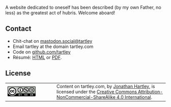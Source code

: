 <!--
.. title: About tartley.com
.. slug: about
.. date: 2020-06-11 16:12:34 UTC-05:00
.. link: 
.. description: 
.. type: text
.. author: Jonathan Hartley
-->

A website dedicated to oneself has been described (by my own Father, no less) as the greatest act of hubris. Welcome aboard!

## Contact

* Chit-chat on [mastodon.social@tartley](https://mastodon.social/@tartley)
* Email tartley at the domain tartley.com
* Code on [github.com/tartley](https://github.com/tartley)
* Résumé: [HTML](/files/Jonathan-Hartley-résumé.html) or [PDF](/files/Jonathan-Hartley-résumé.pdf).

## License

<table><tr><td width=140>
<a rel="license" href="http://creativecommons.org/licenses/by-nc-sa/4.0/"><img alt="Creative Commons License" style="border-width:0" src="/files/2020/creative-commons-by-nc-sa.png" width=88 height=31 /></a>
</td><td>
<span xmlns:dct="http://purl.org/dc/terms/" property="dct:title">Content on tartley.com</span>, by <a xmlns:cc="http://creativecommons.org/ns#" href="mailto://tartley @ the domain tartley dot com" property="cc:attributionName" rel="cc:attributionURL">Jonathan Hartley</a>, is licensed under the <a rel="license" href="http://creativecommons.org/licenses/by-nc-sa/4.0/">Creative Commons Attribution-NonCommercial-ShareAlike 4.0 International</a>.
</td></tr></table>

<br />

